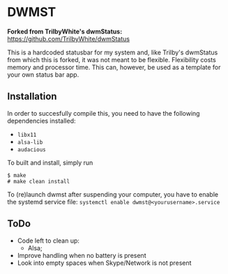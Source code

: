DWMST
=====

**Forked from TrilbyWhite's dwmStatus:** https://github.com/TrilbyWhite/dwmStatus

This is a hardcoded statusbar for my system and, like Trilby's dwmStatus from which this is forked, it was not meant to be flexible.  Flexibility costs memory and processor time. This can, however, be used as a template for your own status bar app.

Installation
------------

In order to succesfully compile this, you need to have the following dependencies installed:
* `libx11`
* `alsa-lib`
* `audacious`

To built and install, simply run

	$ make
	# make clean install

To (re)launch dwmst after suspending your computer, you have to enable the systemd service file:
`systemctl enable dwmst@<yourusername>.service`

ToDo
----
* Code left to clean up:
	* Alsa;	
* Improve handling when no battery is present
* Look into empty spaces when Skype/Network is not present

